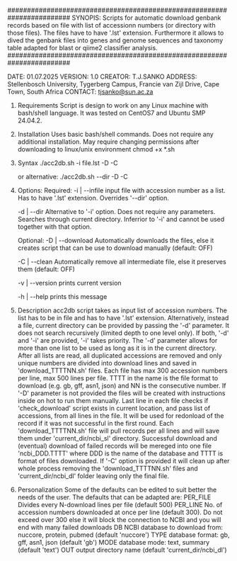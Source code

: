 ########################################################################
SYNOPIS:
    Scripts for automatic download genbank records based on file with
    list of accessionn numbers (or directory with those files).
    The files have to have '.lst' extension. Furthermore it allows to 
    dived the genbank files into genes and genome sequences and taxonomy
    table adapted for blast or qiime2 classifier analysis.
########################################################################

DATE:    01.07.2025
VERSION: 1.0
CREATOR: T.J.SANKO
ADDRESS: Stellenbosch University, Tygerberg Campus,
         Francie van Zijl Drive, Cape Town, South Africa
CONTACT: tjsanko@sun.ac.za

1. Requirements
   Script is design to work on any Linux machine with bash/shell language.
   It was tested on CentOS7 and Ubuntu SMP 24.04.2.

2. Installation
   Uses basic bash/shell commands. Does not require any additional installation.
   May require changing permissions after downloading to linux/unix environment
   chmod +x *.sh

3. Syntax
   ./acc2db.sh -i file.lst -D -C
 
   or alternative:
   ./acc2db.sh --dir -D -C

4. Options:
   Required:
     -i  | --infile     input file with accession number as a list. Has to have
                        '.lst' extension. Overrides '--dir' option.

     -d  | --dir        Alternative to '-i' option. Does not require any
                        parameters. Searches through current directory.
                        Inferrior to '-i' and cannot be used together with that
                        option.

   Optional:
     -D  | --download   Automatically downloads the files, else it creates
                        script that can be use to download manually
                        (default: OFF)

     -C  | --clean      Automatically remove all intermediate file, else it
                        preserves them (default: OFF)

     -v  | --version    prints current version

     -h  | --help       prints this message

5. Description
    acc2db script takes as input list of accession numbers. The list has to be
    in file and has to have '.lst' extension. Alternatively, instead a file,
    current directory can be provided by passing the '-d' parameter. It does 
    not search recursively (limited depth to one level only). If both, '-d' and
    '-i' are provided, '-i' takes priority. The '-d' parameter allows for more
    than one list to be used as long as it is in the current directory. After
    all lists are read, all duplicated accessions are removed and only unique
    numbers are divided into download lines and saved in 'download_TTTTNN.sh'
    files. Each file has max 300 accession numbers per line, max 500 lines per
    file. TTTT in the name is the file format to download (e.g. gb, gff, asn1,
    json) and NN is the consecutive number. If '-D' parameter is not provided
    the files will be created with instructions inside on hot to run them
    manually. Last line in each file checks if 'check_download' script exists
    in current location, and pass list of accessions, from all lines in the
    file. It will be used for redonload of the record if it was not successful
    in the first round. Each 'download_TTTTNN.sh' file will pull records per 
    all lines and will save them under 'current_dir/ncbi_sl' directory. 
    Successful download and (eventual) download of failed records will be
    mereged into one file 'ncbi_DDD.TTTT' where DDD is the name of the database
    and TTTT is format of files downloaded. If '-C' option is provided it will
    clean up after whole process removing the 'download_TTTTNN.sh' files and
    'current_dir/ncbi_dl' folder leaving only the final file.

6. Personalization
    Some of the defaults can be edited to suit better the needs of the user.
    The defaults that can be adapted are:
    PER_FILE        Divides every N-download lines per file (default 500)
    PER_LINE        No. of accession numbers downloaded at once per line
                    (default 300). Do not exceed over 300 else it will block
                    the connection to NCBI and you will end with many failed
                    downloads
    DB                NCBI database to download from: nuccore, protein, pubmed
                    (default 'nuccore')
    TYPE            database format: gb, gff, asn1, json (default 'gb')
    MODE            database mode: text, summary (default 'text')
    OUT				output directory name (default 'current_dir/ncbi_dl')

